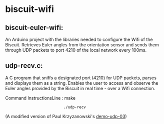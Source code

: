# biscuit-wifi

## biscuit-euler-wifi:

An Arduino project with the libraries needed to configure the Wifi of the Biscuit. Retrieves Euler angles from the orientation sensor and sends them through UDP packets to port 4210 of the local network every 100ms.

## udp-recv.c:

A C program that sniffs a designated port (4210) for UDP packets, parses and displays them as a string. Enables the user to access and observe the Euler angles provided by the Biscuit in real time - over a Wifi connection.

Command InstructionsLine :    make
                              
                              ./udp-recv


(A modified version of Paul Krzyzanowski's [demo-udp-03](https://www.cs.rutgers.edu/~pxk/417/notes/sockets/demo-udp-03.html))
